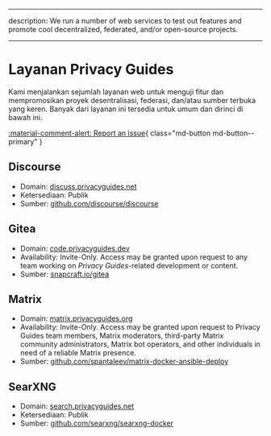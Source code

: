 - - -
description: We run a number of web services to test out features and promote cool decentralized, federated, and/or open-source projects.
- - -

# Layanan Privacy Guides

Kami menjalankan sejumlah layanan web untuk menguji fitur dan mempromosikan proyek desentralisasi, federasi, dan/atau sumber terbuka yang keren. Banyak dari layanan ini tersedia untuk umum dan dirinci di bawah ini.

[:material-comment-alert: Report an issue](https://discuss.privacyguides.net/c/services/2){ class="md-button md-button--primary" }

## Discourse

- Domain: [discuss.privacyguides.net](https://discuss.privacyguides.net)
- Ketersediaan: Publik
- Sumber: [github.com/discourse/discourse](https://github.com/discourse/discourse)

## Gitea

- Domain: [code.privacyguides.dev](https://code.privacyguides.dev)
- Availability: Invite-Only. Access may be granted upon request to any team working on *Privacy Guides*-related development or content.
- Sumber: [snapcraft.io/gitea](https://snapcraft.io/gitea)

## Matrix

- Domain: [matrix.privacyguides.org](https://matrix.privacyguides.org)
- Availability: Invite-Only. Access may be granted upon request to Privacy Guides team members, Matrix moderators, third-party Matrix community administrators, Matrix bot operators, and other individuals in need of a reliable Matrix presence.
- Sumber: [github.com/spantaleev/matrix-docker-ansible-deploy](https://github.com/spantaleev/matrix-docker-ansible-deploy)

## SearXNG

- Domain: [search.privacyguides.net](https://search.privacyguides.net)
- Ketersediaan: Publik
- Sumber: [github.com/searxng/searxng-docker](https://github.com/searxng/searxng-docker)
